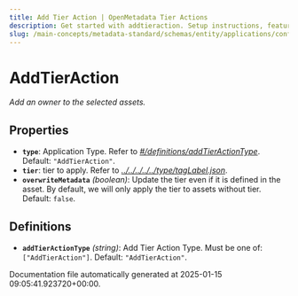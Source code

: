 ```yaml
---
title: Add Tier Action | OpenMetadata Tier Actions
description: Get started with addtieraction. Setup instructions, features, and configuration details inside.
slug: /main-concepts/metadata-standard/schemas/entity/applications/configuration/external/automator/addtieraction
---
```


# AddTierAction

*Add an owner to the selected assets.*

## Properties

- **`type`**: Application Type. Refer to *[#/definitions/addTierActionType](#definitions/addTierActionType)*. Default: `"AddTierAction"`.
- **`tier`**: tier to apply. Refer to *[../../../../../type/tagLabel.json](#/../../../../type/tagLabel.json)*.
- **`overwriteMetadata`** *(boolean)*: Update the tier even if it is defined in the asset. By default, we will only apply the tier to assets without tier. Default: `false`.
## Definitions

- **`addTierActionType`** *(string)*: Add Tier Action Type. Must be one of: `["AddTierAction"]`. Default: `"AddTierAction"`.


Documentation file automatically generated at 2025-01-15 09:05:41.923720+00:00.
